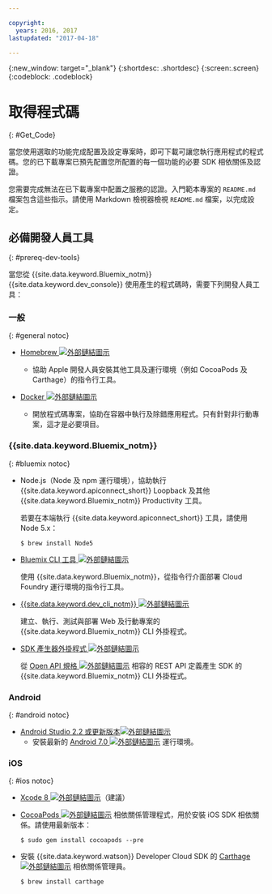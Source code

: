 ```yaml
---

copyright:
  years: 2016, 2017
lastupdated: "2017-04-18"

---
```

{:new_window: target="_blank"}
{:shortdesc: .shortdesc}
{:screen:.screen}
{:codeblock: .codeblock}

# 取得程式碼
{: #Get_Code}

當您使用選取的功能完成配置及設定專案時，即可下載可讓您執行應用程式的程式碼。您的已下載專案已預先配置您所配置的每一個功能的必要 SDK 相依關係及認證。

您需要完成無法在已下載專案中配置之服務的認證。入門範本專案的 `README.md` 檔案包含這些指示。請使用 Markdown 檢視器檢視 `README.md` 檔案，以完成設定。

## 必備開發人員工具
{: #prereq-dev-tools}

當您從 {{site.data.keyword.Bluemix_notm}} {{site.data.keyword.dev_console}} 使用產生的程式碼時，需要下列開發人員工具：


### 一般
{: #general notoc}

* [Homebrew ![外部鏈結圖示](../icons/launch-glyph.svg "外部鏈結圖示")](http://brew.sh/ "外部鏈結圖示")
	* 協助 Apple 開發人員安裝其他工具及運行環境（例如 CocoaPods 及 Carthage）的指令行工具。

* [Docker ![外部鏈結圖示](../icons/launch-glyph.svg "外部鏈結圖示")](https://www.docker.com/get-docker "外部鏈結圖示")
	* 開放程式碼專案，協助在容器中執行及除錯應用程式。只有針對非行動專案，這才是必要項目。

### {{site.data.keyword.Bluemix_notm}}
{: #bluemix notoc}

* Node.js（Node 及 npm 運行環境），協助執行 {{site.data.keyword.apiconnect_short}} Loopback 及其他 {{site.data.keyword.Bluemix_notm}} Productivity 工具。

	若要在本端執行 {{site.data.keyword.apiconnect_short}} 工具，請使用 Node 5.x：
	
	```
	$ brew install Node5
	```

* [Bluemix CLI 工具 ![外部鏈結圖示](../icons/launch-glyph.svg "外部鏈結圖示")](http://clis.ng.bluemix.net/ui/home.html "外部鏈結圖示")

   使用 {{site.data.keyword.Bluemix_notm}}，從指令行介面部署 Cloud Foundry 運行環境的指令行工具。  

* [{{site.data.keyword.dev_cli_notm}} ![外部鏈結圖示](../icons/launch-glyph.svg "外部鏈結圖示")](dev_cli.html "外部鏈結圖示")

	建立、執行、測試與部署 Web 及行動專案的 {{site.data.keyword.Bluemix_notm}} CLI 外掛程式。
	
* [SDK 產生器外掛程式 ![外部鏈結圖示](../icons/launch-glyph.svg "外部鏈結圖示")](sdk_cli.html "外部鏈結圖示")

	從 [Open API 規格 ![外部鏈結圖示](../icons/launch-glyph.svg "外部鏈結圖示")](https://www.openapis.org/ "外部鏈結圖示") 相容的 REST API 定義產生 SDK 的 {{site.data.keyword.Bluemix_notm}} CLI 外掛程式。

### Android
{: #android notoc}

* [Android Studio 2.2 或更新版本![外部鏈結圖示](../icons/launch-glyph.svg "外部鏈結圖示")](https://developer.android.com/studio "外部鏈結圖示")
	* 安裝最新的 [Android 7.0 ![外部鏈結圖示](../icons/launch-glyph.svg "外部鏈結圖示")](https://www.android.com/versions/nougat-7-0/ "外部鏈結圖示") 運行環境。

### iOS
{: #ios notoc}

* [Xcode 8 ![外部鏈結圖示](../icons/launch-glyph.svg "外部鏈結圖示")](https://developer.apple.com/xcode/ "外部鏈結圖示")（建議）

<!-- * Install the latest [iOS 10 ![External link icon](../icons/launch-glyph.svg "External link icon")](http://www.apple.com/ios/ios-10/) runtime.
-->
* [CocoaPods ![外部鏈結圖示](../icons/launch-glyph.svg "外部鏈結圖示")](https://cocoapods.org/ "外部鏈結圖示") 相依關係管理程式，用於安裝 iOS SDK 相依關係。請使用最新版本：

	```
	$ sudo gem install cocoapods --pre
	```
* 安裝 {{site.data.keyword.watson}} Developer Cloud SDK 的 [Carthage ![外部鏈結圖示](../icons/launch-glyph.svg "外部鏈結圖示")](https://github.com/Carthage/Carthage "外部鏈結圖示") 相依關係管理員。

	```
	$ brew install carthage
	```
